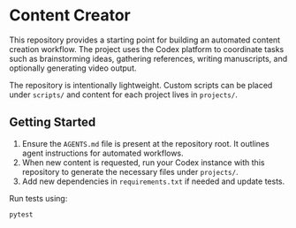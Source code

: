 # Content Creator

This repository provides a starting point for building an automated content creation workflow. The project uses the Codex platform to coordinate tasks such as brainstorming ideas, gathering references, writing manuscripts, and optionally generating video output.

The repository is intentionally lightweight. Custom scripts can be placed under `scripts/` and content for each project lives in `projects/`.

## Getting Started

1. Ensure the `AGENTS.md` file is present at the repository root. It outlines agent instructions for automated workflows.
2. When new content is requested, run your Codex instance with this repository to generate the necessary files under `projects/`.
3. Add new dependencies in `requirements.txt` if needed and update tests.

Run tests using:

```
pytest
```


